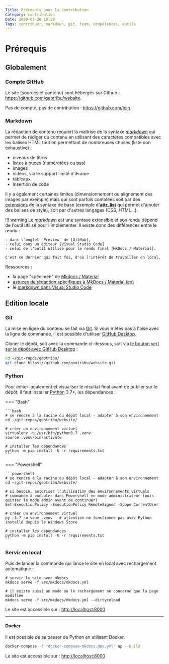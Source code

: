 ```yaml
---
Title: Prérequis pour la contribution
Category: contribution
Date: 2020-03-20 10:20
Tags: contribuer, markdown, git, team, compétences, outils
---
```


# Prérequis

## Globalement

### Compte GitHub

Le site (sources et contenu) sont hébergés sur Github : <https://github.com/geotribu/website>.

Pas de compte, pas de contribution : <https://github.com/join>.

### Markdown

La rédaction de contenu requiert la maîtrise de la syntaxe _[markdown]_ qui permet de rédiger du contenu en utilisant des caractères compatibles avec les balises HTML tout en permettant de nombreuses choses (liste non exhaustive) :

- niveaux de titres
- listes à puces (numérotées ou pas)
- images
- vidéos, via le support limité d'iFrame
- tableaux
- insertion de code

Il y a également certaines limites (dimensionnement ou alignement des images par exemple) mais qui sont parfois comblées soit par des [extensions](https://squidfunk.github.io/mkdocs-material/extensions/pymdown/) de la syntaxe de base (exemple d'[**attr_list**](https://python-markdown.github.io/extensions/attr_list/) qui permet d'ajouter des balises de style), soit par d'autres langages (CSS, HTML...).

!!! warning
    Le _[markdown]_ est une syntaxe extensible et son rendu dépend de l'outil utilisé pour l'implémenter. Il existe donc des différences entre le rendu :

    - dans l'onglet `Preview` de [GitHub],
    - celui dans un éditeur [Visual Studio Code]
    - celui de l'outil utilisé pour le rendu final [MkDocs / Material].

    C'est ce dernier qui fait foi, d'où l'intérêt de travailler en local.

Ressources :

- la page "spécimen" de [Mkdocs / Material]
- [astuces de rédaction spécifiques à MkDocs / Material (en)](https://yakworks.github.io/mkdocs-material-components/cheat-sheet/)
- le [markdown dans Visual Studio Code](https://code.visualstudio.com/docs/languages/markdown)

## Edition locale

### Git

La mise en ligne du contenu se fait via [Git]. Si vous n'êtes pas à l'aise avec la ligne de commande, il est possible d'utiliser [GitHub Desktop].

Cloner le dépôt, soit avec la commande ci-dessous, soit via [le bouton vert sur le dépôt avec GitHub Desktop](https://github.com/geotribu/website) :

```bash
cd ~/git-repos/geotribu/
git clone https://github.com/geotribu/website.git
```

### Python

Pour éditer localement et visualiser le résultat final avant de publier sur le dépôt, il faut installer [Python] 3.7+, les dépendances :

=== "Bash"

    ```bash
    # se rendre à la racine du dépôt local - adapter à son environnement
    cd ~/git-repos/geotribu/website/

    # créer un environnement virtuel
    virtualenv -p /usr/bin/python3.7 .venv
    source .venv/bin/activate

    # installer les dépendances
    python -m pip install -U -r requirements.txt
    ```

=== "Powershell"

    ```powershell
    # se rendre à la racine du dépôt local - adapter à son environnement
    cd ~/git-repos/geotribu/website/

    # si besoin, autoriser l'utilisation des environnements virtuels
    # commande à exécuter dans Powershell en mode administrateur (puis quitter le mode admin avant de continuer)
    Set-ExecutionPolicy -ExecutionPolicy RemoteSigned -Scope CurrentUser

    # créer un environnement virtuel
    py -3.7 -m venv .venv   # attention ne fonctionne pas avec Python installé depuis le Windows Store

    # installer les dépendances
    python -m pip install -U -r requirements.txt
    ```

### Servir en local

Puis de lancer la commande qui lance le site en local avec rechargement automatique :

```shell
# servir le site avec mkdocs
mkdocs serve -f src/mkdocs/mkdocs.yml

# il existe aussi un mode où le rechargement ne concerne que la page modifiée
mkdocs serve -f src/mkdocs/mkdocs.yml --dirtyreload
```

Le site est accessible sur : <http://localhost:8000>

----

#### Docker

Il est possible de se passer de Python en utilisant Docker.

```bash
docker-compose -f "docker-compose-mkdocs.dev.yml" up --build
```

Le site est accessible sur : <http://localhost:8000>

<!-- Hyperlinks reference -->
[Git]: https://git-scm.com/download/
[GitHub Desktop]: https://desktop.github.com/
[GitHub]: https://help.github.com/en/github/writing-on-github
[markdown]: https://fr.wikipedia.org/wiki/Markdown
[MkDocs / Material]: https://squidfunk.github.io/mkdocs-material/specimen/
[Python]: http://help.isogeo.com/development-guidelines/languages/python/
[StackEdit]: https://stackedit.io/
[Visual Studio Code]: https://github.com/DavidAnson/vscode-markdownlint#intro
